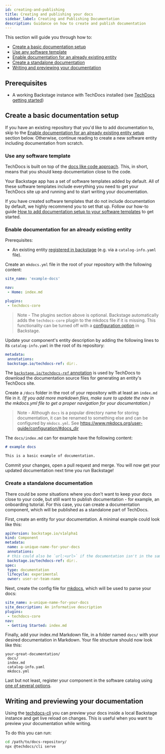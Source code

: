 ```yaml
---
id: creating-and-publishing
title: Creating and publishing your docs
sidebar_label: Creating and Publishing Documentation
description: Guidance on how to create and publish documentation
---
```


This section will guide you through how to:

- [Create a basic documentation setup](#create-a-basic-documentation-setup)
 - [Use any software template](#use-any-software-template)
 - [Enable documentation for an already existing entity](#enable-documentation-for-an-already-existing-entity)
 - [Create a standalone documentation](#create-a-standalone-documentation)
- [Writing and previewing your documentation](#writing-and-previewing-your-documentation)

## Prerequisites

- A working Backstage instance with TechDocs installed (see
 [TechDocs getting started](getting-started.md))

## Create a basic documentation setup

If you have an existing repository that you'd like to add documentation to, skip
to the
[Enable documentation for an already existing entity setup](#enable-documentation-for-an-already-existing-entity)
section below. Otherwise, continue reading to create a new software entity
including documentation from scratch.

### Use any software template

TechDocs is built on top of the
[docs like code approach](https://www.docslikecode.com/about/). This, in short,
means that you should keep documentation close to the code.

Your Backstage app has a set of software templates added by default. All of
these software templates include everything you need to get your TechDocs site
up and running and to start writing your documentation.

If you have created software templates that do not include documentation by
default, we highly recommend you to set that up. Follow our how-to guide
[How to add documentation setup to your software templates](./how-to-guides.md#how-to-add-the-documentation-setup-to-your-software-templates)
to get started.

### Enable documentation for an already existing entity

Prerequisites:

- An existing entity
 [registered in backstage](../software-catalog/index.md#adding-components-to-the-catalog)
 (e.g. via a `catalog-info.yaml` file).

Create an `mkdocs.yml` file in the root of your repository with the following
content:

```yaml
site_name: 'example-docs'

nav:
 - Home: index.md

plugins:
 - techdocs-core
```

> Note - The plugins section above is optional. Backstage automatically adds the `techdocs-core` plugin to the
> mkdocs file if it is missing. This functionality can be turned off with a [configuration option](./configuration.md) in Backstage.

Update your component's entity description by adding the following lines to its
`catalog-info.yaml` in the root of its repository:

```yaml
metadata:
 annotations:
 backstage.io/techdocs-ref: dir:.
```

The
[`backstage.io/techdocs-ref` annotation](../software-catalog/well-known-annotations.md#backstageiotechdocs-ref)
is used by TechDocs to download the documentation source files for generating an
entity's TechDocs site.

Create a `/docs` folder in the root of your repository with at least an
`index.md` file in it. _(If you add more markdown files, make sure to update the
nav in the mkdocs.yml file to get a proper navigation for your documentation.)_

> Note - Although `docs` is a popular directory name for storing documentation,
> it can be renamed to something else and can be configured by `mkdocs.yml`. See
> https://www.mkdocs.org/user-guide/configuration/#docs_dir

The `docs/index.md` can for example have the following content:

```md
# example docs

This is a basic example of documentation.
```

Commit your changes, open a pull request and merge. You will now get your
updated documentation next time you run Backstage!

### Create a standalone documentation

There could be _some_ situations where you don't want to keep your docs close to
your code, but still want to publish documentation - for example, an onboarding
tutorial. For this case, you can create a documentation component, which will be
published as a standalone part of TechDocs.

First, create an entity for your documentation. A minimal example could look like
this:

```yaml title="catalog-info.yaml"
apiVersion: backstage.io/v1alpha1
kind: Component
metadata:
 name: a-unique-name-for-your-docs
 annotations:
 # this could also be `url:<url>` if the documentation isn't in the same location
 backstage.io/techdocs-ref: dir:.
spec:
 type: documentation
 lifecycle: experimental
 owner: user-or-team-name
```

Next, create the config file for [mkdocs](https://www.mkdocs.org/), which will be
used to parse your docs:

```yaml title="mkdocs.yml"
site_name: a-unique-name-for-your-docs
site_description: An informative description
plugins:
 - techdocs-core
nav:
 - Getting Started: index.md
```

Finally, add your index.md Markdown file, in a folder named `docs/` with your desired
documentation in Markdown. Your file structure should now look like this:

```
your-great-documentation/
 docs/
 index.md
 catalog-info.yaml
 mkdocs.yml
```

Last but not least, register your component in the software catalog using
[one of several options](../software-catalog/index.md#adding-components-to-the-catalog).

## Writing and previewing your documentation

Using the [techdocs-cli](https://github.com/backstage/backstage/tree/master/packages/techdocs-cli) you can
preview your docs inside a local Backstage instance and get live reload on
changes. This is useful when you want to preview your documentation while
writing.

To do this you can run:

```bash
cd /path/to/docs-repository/
npx @techdocs/cli serve
```
